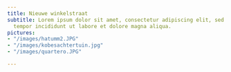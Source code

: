 ```yaml
---
title: Nieuwe winkelstraat
subtitle: Lorem ipsum dolor sit amet, consectetur adipiscing elit, sed do eiusmod
  tempor incididunt ut labore et dolore magna aliqua.
pictures:
- "/images/hatumm2.JPG"
- "/images/kobesachtertuin.jpg"
- "/images/quartero.JPG"

---
```

